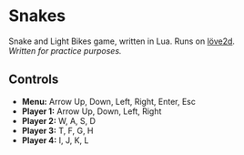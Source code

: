 # Snakes
Snake and Light Bikes game, written in Lua.
Runs on [löve2d](https://love2d.org).  
_Written for practice purposes._

## Controls

* __Menu:__ Arrow Up, Down, Left, Right, Enter, Esc
* __Player 1:__ Arrow Up, Down, Left, Right
* __Player 2:__ W, A, S, D
* __Player 3:__ T, F, G, H
* __Player 4:__ I, J, K, L
